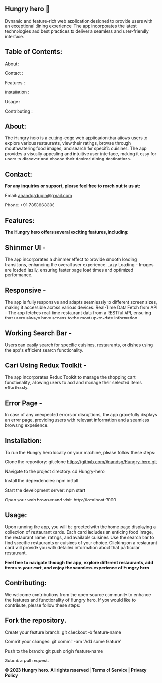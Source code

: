 ## Hungry hero 🚀

Dynamic and feature-rich web application designed to provide users with an exceptional dining experience. The app incorporates the latest technologies and best practices to deliver a seamless and user-friendly interface.

## Table of Contents:

About :

Contact :

Features :

Installation :

Usage :

Contributing :

## About:

The Hungry hero is a cutting-edge web application that allows users to explore various restaurants, view their ratings, browse through mouthwatering food images, and search for specific cuisines. The app provides a visually appealing and intuitive user interface, making it easy for users to discover and choose their desired dining destinations.

## Contact:

__For any inquiries or support, please feel free to reach out to us at:__

Email: anandgadugin@gmail.com

Phone: +91 7353863306

## Features:

__The Hungry hero offers several exciting features, including:__

## Shimmer UI - 

The app incorporates a shimmer effect to provide smooth loading transitions, enhancing the overall user experience.
Lazy Loading - Images are loaded lazily, ensuring faster page load times and optimized performance.

## Responsive - 

The app is fully responsive and adapts seamlessly to different screen sizes, making it accessible across various devices.
Real-Time Data Fetch from API - The app fetches real-time restaurant data from a RESTful API, ensuring that users always have access to the most up-to-date information.

## Working Search Bar - 

Users can easily search for specific cuisines, restaurants, or dishes using the app's efficient search functionality.
## Cart Using Redux Toolkit - 

The app incorporates Redux Toolkit to manage the shopping cart functionality, allowing users to add and manage their selected items effortlessly.

## Error Page - 

In case of any unexpected errors or disruptions, the app gracefully displays an error page, providing users with relevant information and a seamless browsing experience.

## Installation:

To run the Hungry hero locally on your machine, please follow these steps:

Clone the repository: git clone https://github.com/Anandsg/Hungry-hero.git

Navigate to the project directory: cd Hungry-hero

Install the dependencies: npm install

Start the development server: npm start

Open your web browser and visit: http://localhost:3000

## Usage:

Upon running the app, you will be greeted with the home page displaying a collection of restaurant cards. Each card includes an enticing food image, the restaurant name, ratings, and available cuisines. Use the search bar to find specific restaurants or cuisines of your choice. Clicking on a restaurant card will provide you with detailed information about that particular restaurant.

__Feel free to navigate through the app, explore different restaurants, add items to your cart, and enjoy the seamless experience of Hungry hero.__

## Contributing:

We welcome contributions from the open-source community to enhance the features and functionality of Hungry hero. If you would like to contribute, please follow these steps:

## Fork the repository.

Create your feature branch: git checkout -b feature-name

Commit your changes: git commit -am 'Add some feature'

Push to the branch: git push origin feature-name

Submit a pull request.

__© 2023 Hungry hero. All rights reserved | Terms of Service | Privacy Policy__
